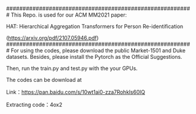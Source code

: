 #########################################################
This Repo. is used for our ACM MM2021 paper: 

HAT: Hierarchical Aggregation Transformers for Person Re-identification

(https://arxiv.org/pdf/2107.05946.pdf)
#########################################################
For using the codes, please download the public Market-1501 and Duke datasets. Besides, please install the Pytorch as the Official Suggestions.

Then, run the train.py and test.py with the your GPUs.

The codes can be download at 

Link：https://pan.baidu.com/s/10wt1ai0-zza7RohkIs60IQ 

Extracting code：4ox2
